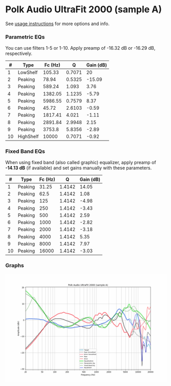 # Polk Audio UltraFit 2000 (sample A)
See [usage instructions](https://github.com/jaakkopasanen/AutoEq#usage) for more options and info.

### Parametric EQs
You can use filters 1-5 or 1-10. Apply preamp of -16.32 dB or -16.29 dB, respectively.

|   # | Type      |   Fc (Hz) |      Q |   Gain (dB) |
|-----|-----------|-----------|--------|-------------|
|   1 | LowShelf  |    105.33 | 0.7071 |       20    |
|   2 | Peaking   |     78.94 | 0.5325 |      -15.09 |
|   3 | Peaking   |    589.24 | 1.093  |        3.76 |
|   4 | Peaking   |   1382.05 | 1.1235 |       -5.79 |
|   5 | Peaking   |   5986.55 | 0.7579 |        8.37 |
|   6 | Peaking   |     45.72 | 2.6103 |       -0.59 |
|   7 | Peaking   |   1817.41 | 4.021  |       -1.11 |
|   8 | Peaking   |   2891.84 | 2.9948 |        2.15 |
|   9 | Peaking   |   3753.8  | 5.8356 |       -2.89 |
|  10 | HighShelf |  10000    | 0.7071 |       -0.92 |

### Fixed Band EQs
When using fixed band (also called graphic) equalizer, apply preamp of **-14.13 dB** (if available) and set gains manually with these parameters.

|   # | Type    |   Fc (Hz) |      Q |   Gain (dB) |
|-----|---------|-----------|--------|-------------|
|   1 | Peaking |     31.25 | 1.4142 |       14.05 |
|   2 | Peaking |     62.5  | 1.4142 |        1.08 |
|   3 | Peaking |    125    | 1.4142 |       -4.98 |
|   4 | Peaking |    250    | 1.4142 |       -3.43 |
|   5 | Peaking |    500    | 1.4142 |        2.59 |
|   6 | Peaking |   1000    | 1.4142 |       -2.82 |
|   7 | Peaking |   2000    | 1.4142 |       -3.18 |
|   8 | Peaking |   4000    | 1.4142 |        5.35 |
|   9 | Peaking |   8000    | 1.4142 |        7.97 |
|  10 | Peaking |  16000    | 1.4142 |       -3.03 |

### Graphs
![](./Polk%20Audio%20UltraFit%202000%20(sample%20A).png)
